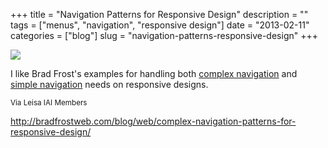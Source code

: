 +++
title = "Navigation Patterns for Responsive Design"
description = ""
tags = ["menus", "navigation", "responsive design"]
date = "2013-02-11"
categories = ["blog"]
slug = "navigation-patterns-responsive-design"
+++



  <div class="notebook-screenshot"><a href="http://bradfrostweb.com/blog/web/complex-navigation-patterns-for-responsive-design/"><img src="//konigi.com/media/bluga/wt5119504631343_large.jpg"/></a></div><p>I like Brad Frost's examples for handling both <a href="http://bradfrostweb.com/blog/web/complex-navigation-patterns-for-responsive-design/">complex navigation</a> and <a href="http://bradfrostweb.com/blog/web/responsive-nav-patterns/">simple navigation</a> needs on responsive designs.</p>

<p><small>Via Leisa IAI Members</small></p>

    
  <a href="http://bradfrostweb.com/blog/web/complex-navigation-patterns-for-responsive-design/">http://bradfrostweb.com/blog/web/complex-navigation-patterns-for-responsive-design/</a>
